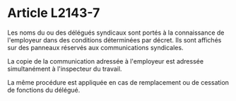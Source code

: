 # Article L2143-7

Les noms du ou des délégués syndicaux sont portés à la connaissance de l'employeur dans des conditions déterminées par décret. Ils sont affichés sur des panneaux réservés aux communications syndicales.

La copie de la communication adressée à l'employeur est adressée simultanément à l'inspecteur du travail.

La même procédure est appliquée en cas de remplacement ou de cessation de fonctions du délégué.